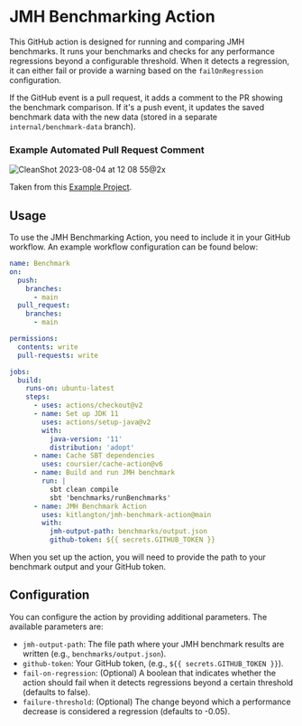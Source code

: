 # JMH Benchmarking Action

This GitHub action is designed for running and comparing JMH benchmarks. It runs your benchmarks and checks for any
performance regressions beyond a configurable threshold. When it detects a regression, it can either fail or provide a
warning based on the `failOnRegression` configuration.

If the GitHub event is a pull request, it adds a comment to the PR showing the benchmark comparison. If it's a push
event, it updates the saved benchmark data with the new data (stored in a separate `internal/benchmark-data` branch).

### Example Automated Pull Request Comment

![CleanShot 2023-08-04 at 12 08 55@2x](https://github.com/kitlangton/jmh-benchmark-action/assets/7587245/1e06415a-2966-4c06-b4f5-9d40bea0b271)

Taken from this [Example Project](https://github.com/kitlangton/jmh-benchmark-action-example-project).

## Usage

To use the JMH Benchmarking Action, you need to include it in your GitHub workflow. An example workflow configuration
can be found below:

```yaml
name: Benchmark
on:
  push:
    branches:
      - main
  pull_request:
    branches:
      - main

permissions:
  contents: write
  pull-requests: write

jobs:
  build:
    runs-on: ubuntu-latest
    steps:
      - uses: actions/checkout@v2
      - name: Set up JDK 11
        uses: actions/setup-java@v2
        with:
          java-version: '11'
          distribution: 'adopt'
      - name: Cache SBT dependencies
        uses: coursier/cache-action@v6
      - name: Build and run JMH benchmark
        run: |
          sbt clean compile 
          sbt 'benchmarks/runBenchmarks'
      - name: JMH Benchmark Action
        uses: kitlangton/jmh-benchmark-action@main
        with:
          jmh-output-path: benchmarks/output.json
          github-token: ${{ secrets.GITHUB_TOKEN }}
```

When you set up the action, you will need to provide the path to your benchmark output and your GitHub token.

## Configuration

You can configure the action by providing additional parameters. The available parameters are:

- `jmh-output-path`: The file path where your JMH benchmark results are written (e.g., `benchmarks/output.json`).
- `github-token`: Your GitHub token, (e.g., `${{ secrets.GITHUB_TOKEN }}`).
- `fail-on-regression`: (Optional) A boolean that indicates whether the action should fail when it detects regressions
  beyond a certain threshold (defaults to false).
- `failure-threshold`: (Optional) The change beyond which a performance decrease is considered a regression (defaults to
  -0.05).

